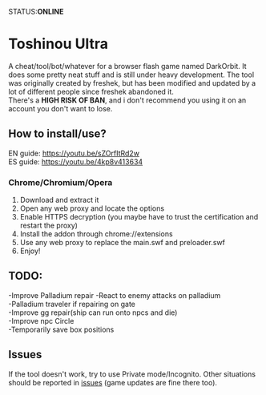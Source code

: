 
STATUS:**ONLINE** 


Toshinou Ultra
==========
A cheat/tool/bot/whatever for a browser flash game named DarkOrbit.
It does some pretty neat stuff and is still under heavy development.
The tool was originally created by freshek, but has been modified and updated by a lot of different people
since freshek abandoned it.  
There's a **HIGH RISK OF BAN**, and i don't recommend you using it on an account you don't want to lose.


How to install/use?
----------
EN guide: https://youtu.be/sZOrfItRd2w <br />
ES guide: https://youtu.be/4kp8v413634<br />
### Chrome/Chromium/Opera
1. Download and extract it
2. Open any web proxy and locate the options
3. Enable HTTPS decryption (you maybe have to trust the certification and restart the proxy)
4. Install the addon through chrome://extensions
5. Use any web proxy to replace the main.swf and preloader.swf
6. Enjoy!

TODO:
----------
-Improve Palladium repair 
-React to enemy attacks on palladium  
-Palladium traveler if repairing on gate  
-Improve gg repair(ship can run onto npcs and die)  
-Improve npc Circle  
-Temporarily save box positions  

Issues
----------
If the tool doesn't work, try to use Private mode/Incognito.
Other situations should be reported in [issues](../../issues) (game updates are fine there too).
